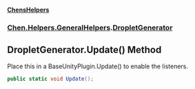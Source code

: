 
#### [ChensHelpers](./index 'index')

### [Chen.Helpers.GeneralHelpers](./Chen-Helpers-GeneralHelpers 'Chen.Helpers.GeneralHelpers').[DropletGenerator](./Chen-Helpers-GeneralHelpers-DropletGenerator 'Chen.Helpers.GeneralHelpers.DropletGenerator')

## DropletGenerator.Update() Method
Place this in a BaseUnityPlugin.Update() to enable the listeners.  
```csharp
public static void Update();
```

